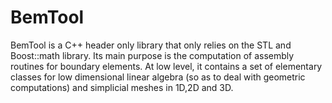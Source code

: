 # BemTool
BemTool is a C++ header only library that only relies on the STL and Boost::math library.
Its main purpose is the computation of assembly routines for boundary elements. At low level,
it contains a set of elementary classes for low dimensional linear algebra (so as to deal with
geometric computations) and simplicial meshes in 1D,2D and 3D.